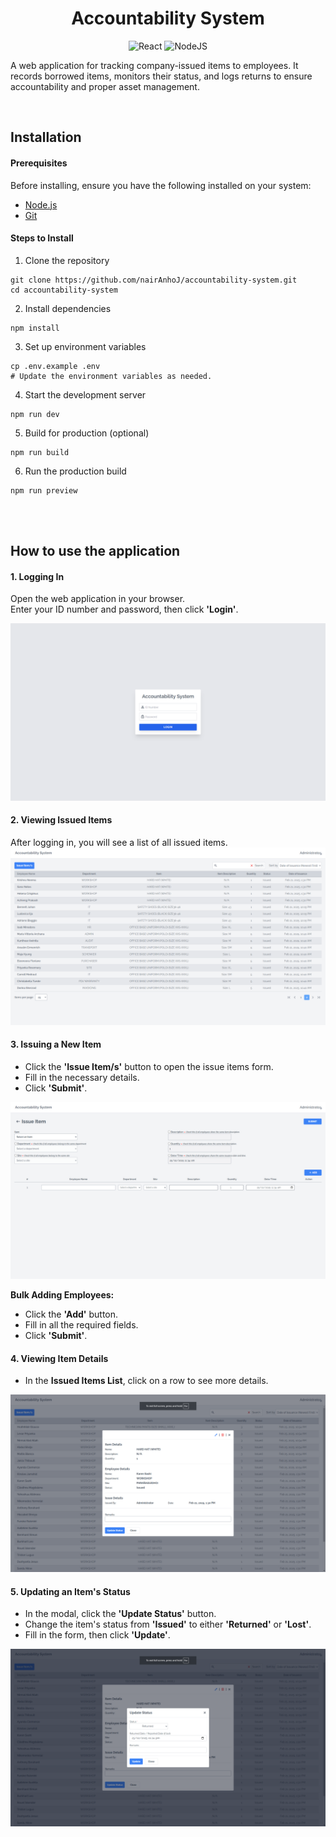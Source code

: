 <div align="center">
<h1>Accountability System</h1>

![React](https://img.shields.io/badge/React-19.0-blue.svg)
![NodeJS](https://img.shields.io/badge/NodeJS-20.12-green.svg)
</div>

A web application for tracking company-issued items to employees. It records borrowed items, monitors their status, and logs returns to ensure accountability and proper asset management.

<br/>

## Installation

#### Prerequisites
Before installing, ensure you have the following installed on your system:
- [Node.js](https://nodejs.org/en)
- [Git](https://git-scm.com/downloads)

#### Steps to Install
1. Clone the repository

~~~
git clone https://github.com/nairAnhoJ/accountability-system.git
cd accountability-system
~~~

2. Install dependencies
~~~
npm install
~~~

3. Set up environment variables
~~~
cp .env.example .env
# Update the environment variables as needed.
~~~

4. Start the development server
~~~
npm run dev
~~~

5. Build for production (optional)
~~~
npm run build
~~~

6. Run the production build
~~~
npm run preview
~~~

<br/>
<br/>

## How to use the application

#### **1. Logging In**
Open the web application in your browser.  
Enter your ID number and password, then click **'Login'**.

![Login Page](docs/images/login.png)

#### **2. Viewing Issued Items**
After logging in, you will see a list of all issued items.
![Issued Item List](docs/images/issued-item.png)

#### **3. Issuing a New Item**
- Click the **'Issue Item/s'** button to open the issue items form.
- Fill in the necessary details.
- Click **'Submit'**.

![Issued Item Add Form](docs/images/issued-item-add.png)

**Bulk Adding Employees:**  
- Click the **'Add'** button.
- Fill in all the required fields.
- Click **'Submit'**.


#### **4. Viewing Item Details**
- In the **Issued Items List**, click on a row to see more details.

![Issued Item More Details](docs/images/issued-item-more-details.png)


#### **5. Updating an Item's Status**
- In the modal, click the **'Update Status'** button.
- Change the item's status from **'Issued'** to either **'Returned'** or **'Lost'**.
- Fill in the form, then click **'Update'**.

![Issued Item Update Status](docs/images/issued-item-update-status.png)